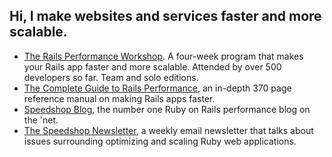 ## Hi, I make websites and services faster and more scalable.

* [The Rails Performance Workshop](https://www.speedshop.co/rails-performance-workshop.html). A four-week program that makes your Rails app faster and more scalable. Attended by over 500 developers so far. Team and solo editions.
* [The Complete Guide to Rails Performance](https://www.railsspeed.com/), an in-depth 370 page reference manual on making Rails apps faster.
* [Speedshop Blog](https://www.speedshop.co/blog/), the number one Ruby on Rails performance blog on the 'net.
* [The Speedshop Newsletter](https://speedshop.us11.list-manage.com/subscribe?u=1aa0f43522f6d9ef96d1c5d6f&id=840412962b), a weekly email newsletter that talks about issues surrounding optimizing and scaling Ruby web applications.
